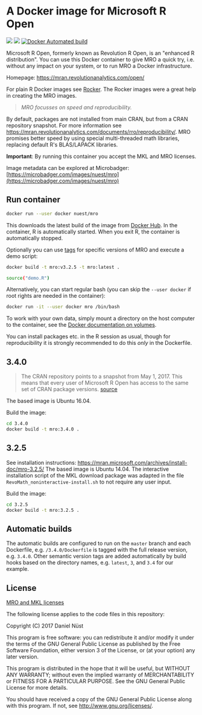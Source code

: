 # A Docker image for Microsoft R Open

[![](https://images.microbadger.com/badges/version/nuest/mro.svg)](https://microbadger.com/images/nuest/mro "Get your own version badge on microbadger.com") [![](https://images.microbadger.com/badges/image/nuest/mro.svg)](https://microbadger.com/images/nuest/mro "Get your own image badge on microbadger.com") [![Docker Automated build](https://img.shields.io/docker/automated/nuest/mro.svg)](https://hub.docker.com/r/nuest/mro/)

Microsoft R Open, formerly known as Revolution R Open, is an "enhanced R distribution".
You can use this Docker container to give MRO a quick try, i.e. without any impact on your system, or to run MRO a Docker infrastructure.

Homepage: https://mran.revolutionanalytics.com/open/

For plain R Docker images see [Rocker](https://github.com/rocker-org/rocker). The Rocker images were a great help in creating the MRO images.

> _MRO focusses on speed and reproducibility._

By default, packages are not installed from main CRAN, but from a CRAN repository snapshot. For more information see https://mran.revolutionanalytics.com/documents/rro/reproducibility/.
MRO promises better speed by using special multi-threaded math libraries, replacing default R's BLAS/LAPACK libraries.

**Important**: By running this container you accept the MKL and MRO licenses.

Image metadata can be explored at Microbadger: [https://microbadger.com/images/nuest/mro](https://microbadger.com/images/nuest/mro)

## Run container

```bash
docker run --user docker nuest/mro
```

This downloads the latest build of the image from [Docker Hub](https://hub.docker.com/r/nuest/mro/).
In the container, R is automatically started. When you exit R, the container is automatically stopped.

Optionally you can use [tags](https://hub.docker.com/r/nuest/mro/tags/) for specific versions of MRO and execute a demo script:

```bash
docker build -t mro:v3.2.5 -t mro:latest .

source("demo.R")
```

Alternatively, you can start regular bash (you can skip the `--user docker` if root rights are needed in the container):

```bash
docker run -it --user docker mro /bin/bash
```

To work with your own data, simply mount a directory on the host computer to the container, see the [Docker documentation on volumes](https://docs.docker.com/engine/userguide/containers/dockervolumes/).

You can install packages etc. in the R session as usual, though for reproducibility it is strongly recommended to do this _only_ in the Dockerfile.

## 3.4.0

> The CRAN repository points to a snapshot from May 1, 2017. This means that every user of Microsoft R Open has access to the same set of CRAN package versions. [source](https://mran.microsoft.com/documents/rro/installation/#revorinst-lin)

The based image is Ubuntu 16.04.

Build the image:

```bash
cd 3.4.0
docker build -t mro:3.4.0 .
```

## 3.2.5

See installation instructions: https://mran.microsoft.com/archives/install-doc/mro-3.2.5/
The based image is Ubuntu 14.04.
The interactive installation script of the MKL download package was adapted in the file `RevoMath_noninteractive-install.sh` to not require any user input.

Build the image:

```bash
cd 3.2.5
docker build -t mro:3.2.5 .
```

## Automatic builds

The automatic builds are configured to run on the `master` branch and each Dockerfile, e.g. `/3.4.0/Dockerfile` is tagged with the full release version, e.g. `3.4.0`. Other semantic version tags are added automatically by build hooks based on the directory names, e.g. `latest`, `3`, and `3.4` for our example.

## License

[MRO and MKL licenses](https://mran.microsoft.com/faq/#licensing)

The following license applies to the code files in this repository:

Copyright (C) 2017 Daniel Nüst

This program is free software: you can redistribute it and/or modify
it under the terms of the GNU General Public License as published by
the Free Software Foundation, either version 3 of the License, or
(at your option) any later version.

This program is distributed in the hope that it will be useful,
but WITHOUT ANY WARRANTY; without even the implied warranty of
MERCHANTABILITY or FITNESS FOR A PARTICULAR PURPOSE.  See the
GNU General Public License for more details.

You should have received a copy of the GNU General Public License
along with this program.  If not, see <http://www.gnu.org/licenses/>.
